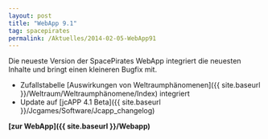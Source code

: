 ```yaml
---
layout: post
title: "WebApp 9.1"
tag: spacepirates
permalink: /Aktuelles/2014-02-05-WebApp91
---
```




Die neueste Version der SpacePirates WebApp integriert die neuesten Inhalte und bringt einen kleineren Bugfix mit.

- Zufallstabelle [Auswirkungen von Weltraumphänomenen]({{ site.baseurl }}/Weltraum/Weltraumphänomene/Index) integriert
- Update auf [jcAPP 4.1 Beta]({{ site.baseurl }}/Jcgames/Software/Jcapp_changelog)

**[zur WebApp]({{ site.baseurl }}/Webapp)**


